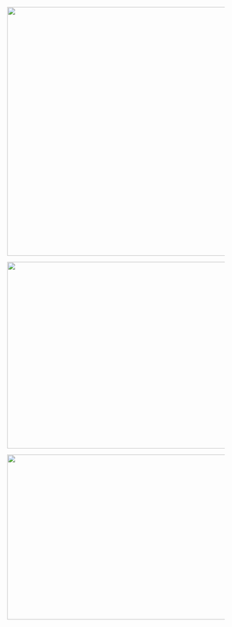 <p align="center">
<img src="https://user-images.githubusercontent.com/75305251/167761512-0b1cc9e1-061a-4324-a4da-e4f1e3c7f18e.png" alt="Search" height="576" width="1240">
</p>

<p align="center">
<img src="https://user-images.githubusercontent.com/75305251/167761579-7e599f5f-b6b8-47fc-b36e-0fce48d900b6.png" alt="Search" height="432" width="1453">
</p>

<p align="center">
<img src="https://user-images.githubusercontent.com/75305251/167761589-75b6e1af-8967-4223-8439-8c80c826777f.png" alt="Search" height="382" width="1248">
</p>
